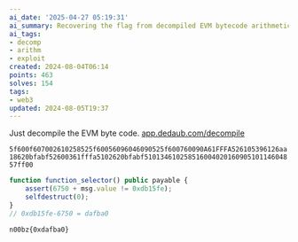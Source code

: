 ```yaml
---
ai_date: '2025-04-27 05:19:31'
ai_summary: Recovering the flag from decompiled EVM bytecode arithmetic check
ai_tags:
- decomp
- arithm
- exploit
created: 2024-08-04T06:14
points: 463
solves: 154
tags:
- web3
updated: 2024-08-05T19:37
---
```


Just decompile the EVM byte code. [app.dedaub.com/decompile](https://app.dedaub.com/decompile)

`5f600f607002610258525f60056096046090525f600760090A61FFFA526105396126aa18620bfabf52600361fffa5102620bfabf51013461025851600402016090510114604857ff00`

```js
function function_selector() public payable { 
    assert(6750 + msg.value != 0xdb15fe);
    selfdestruct(0);
}
// 0xdb15fe-6750 = dafba0
```

```flag
n00bz{0xdafba0}
```